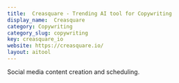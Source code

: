 ```yaml
---
title:  Creasquare - Trending AI tool for Copywriting
display_name:  Creasquare
category: Copywriting
category_slug: copywriting
key: creasquare_io
website: https://creasquare.io/
layout: aitool
---
```


Social media content creation and scheduling.
